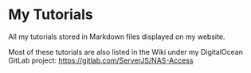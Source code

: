 # My Tutorials

All my tutorials stored in Markdown files displayed on my website.

Most of these tutorials are also listed in the Wiki under my DigitalOcean GitLab project:
https://gitlab.com/ServerJS/NAS-Access
